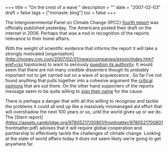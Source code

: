 +++
title = "On the crest of a wave "
description = ""
date = "2007-02-03"
draft = false
tags = ["monaxle: blog"]
toc = false
+++

The Intergovernmental Panel on Climate Change (IPCC) [fourth report](https://www.ipcc.ch/assessment-report/ar4/) was officially published yesterday. The Americans posted their draft on the internet in 2006. Perhaps that was a nod in recognition of the reports relevance to their home affairs.

With the weight of scientific evidence that informs the report it will take a strongly motivated [organisation](http://money.cnn.com/2007/02/01/news/companies/exxon/index.htm?eref=rss topstories) to want to seriously [question its authority](http://www.guardian.co.uk/international/story/0,,2004230,00.html). It would seem that there are not many credible dissenters though its probably important not to get carried out on a wave of acquiescence . So far I've not found anything that pulls together into a cohesive argument the [critical opinions](http://www.climatescience.org.nz/) that are out there. On the other hand supporters of the reports message seem to be quite willing to [sign their name](http://www.earthsky.org/article/50989/20-scientists-speak) for the cause.

There is perhaps a danger that with all this willing to recognise and tackle the problems it could all end up like a massively mismanaged aid effort that will overshadow the next 100 years or so, until the world gives up or we do. The [Stern report](https://assets.cambridge.org/97805217/00801/frontmatter/9780521700801 frontmatter.pdf) advises that it will require global cooperation and partnership to effectively tackle the challenges of climate change. Looking at the state of world affairs today it does not seem likely we're going to get anywhere far.